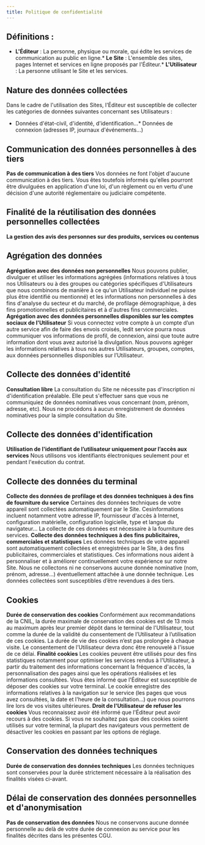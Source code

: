 ```yaml
---
title: Politique de confidentialité
---
```

## **Définitions :**
* **L'Éditeur** : La personne, physique ou morale, qui édite les services de communication au public en ligne.* **Le Site** : L'ensemble des sites, pages Internet et services en ligne proposés par l'Éditeur.* **L'Utilisateur** : La personne utilisant le Site et les services.
## **Nature des données collectées**
Dans le cadre de l'utilisation des Sites, l'Éditeur est susceptible de collecter les catégories de données suivantes concernant ses Utilisateurs :
* Données d'état-civil, d'identité, d'identification...* Données de connexion (adresses IP, journaux d'événements...)
## **Communication des données personnelles à des tiers**
**Pas de communication à des tiers**
Vos données ne font l'objet d'aucune communication à des tiers. Vous êtes toutefois informés qu'elles pourront être divulguées en application d'une loi, d'un règlement ou en vertu d'une décision d'une autorité réglementaire ou judiciaire compétente.
## Finalité de la réutilisation des données personnelles collectées
**La gestion des avis des personnes sur des produits, services ou contenus**
## **Agrégation des données**
**Agrégation avec des données non personnelles**
Nous pouvons publier, divulguer et utiliser les informations agrégées (informations relatives à tous nos Utilisateurs ou à des groupes ou catégories spécifiques d'Utilisateurs que nous combinons de manière à ce qu'un Utilisateur individuel ne puisse plus être identifié ou mentionné) et les informations non personnelles à des fins d'analyse du secteur et du marché, de profilage démographique, à des fins promotionnelles et publicitaires et à d'autres fins commerciales.
**Agrégation avec des données personnelles disponibles sur les comptes sociaux de l'Utilisateur**
Si vous connectez votre compte à un compte d’un autre service afin de faire des envois croisés, ledit service pourra nous communiquer vos informations de profil, de connexion, ainsi que toute autre information dont vous avez autorisé la divulgation. Nous pouvons agréger les informations relatives à tous nos autres Utilisateurs, groupes, comptes, aux données personnelles disponibles sur l’Utilisateur.
## **Collecte des données d'identité**
**Consultation libre**
La consultation du Site ne nécessite pas d'inscription ni d'identification préalable. Elle peut s'effectuer sans que vous ne communiquiez de données nominatives vous concernant (nom, prénom, adresse, etc). Nous ne procédons à aucun enregistrement de données nominatives pour la simple consultation du Site.
## Collecte des données d'identification
**Utilisation de l'identifiant de l’utilisateur uniquement pour l’accès aux services**
Nous utilisons vos identifiants électroniques seulement pour et pendant l'exécution du contrat.
## Collecte des données du terminal
**Collecte des données de profilage et des données techniques à des fins de fourniture du service**
Certaines des données techniques de votre appareil sont collectées automatiquement par le Site. Cesinformations incluent notamment votre adresse IP, fournisseur d'accès à Internet, configuration matérielle, configuration logicielle, type et langue du navigateur... La collecte de ces données est nécessaire à la fourniture des services.
**Collecte des données techniques à des fins publicitaires, commerciales et statistiques**
Les données techniques de votre appareil sont automatiquement collectées et enregistrées par le Site, à des fins publicitaires, commerciales et statistiques. Ces informations nous aident à personnaliser et à améliorer continuellement votre expérience sur notre Site. Nous ne collectons ni ne conservons aucune donnée nominative (nom, prénom, adresse...) éventuellement attachée à une donnée technique. Les données collectées sont susceptibles d’être revendues à des tiers.
## Cookies
**Durée de conservation des cookies**
Conformément aux recommandations de la CNIL, la durée maximale de conservation des cookies est de 13 mois au maximum après leur premier dépôt dans le terminal de l'Utilisateur, tout comme la durée de la validité du consentement de l’Utilisateur à l’utilisation de ces cookies. La durée de vie des cookies n’est pas prolongée à chaque visite. Le consentement de l’Utilisateur devra donc être renouvelé à l'issue de ce délai.
**Finalité cookies**
Les cookies peuvent être utilisés pour des fins statistiques notamment pour optimiser les services rendus à l'Utilisateur, à partir du traitement des informations concernant la fréquence d'accès, la personnalisation des pages ainsi que les opérations réalisées et les informations consultées.
Vous êtes informé que l'Éditeur est susceptible de déposer des cookies sur votre terminal. Le cookie enregistre des informations relatives à la navigation sur le service (les pages que vous avez consultées, la date et l'heure de la consultation...) que nous pourrons lire lors de vos visites ultérieures.
**Droit de l'Utilisateur de refuser les cookies**
Vous reconnaissez avoir été informé que l'Éditeur peut avoir recours à des cookies. Si vous ne souhaitez pas que des cookies soient utilisés sur votre terminal, la plupart des navigateurs vous permettent de désactiver les cookies en passant par les options de réglage.
## Conservation des données techniques
**Durée de conservation des données techniques**
Les données techniques sont conservées pour la durée strictement nécessaire à la réalisation des finalités visées ci-avant.
## Délai de conservation des données personnelles et d'anonymisation
**Pas de conservation des données**
Nous ne conservons aucune donnée personnelle au delà de votre durée de connexion au service pour les finalités décrites dans les présentes CGU.
